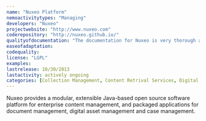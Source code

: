 ```yaml
---
name: "Nuxeo Platform"
nemoactivitytypes: "Managing"
developers: "Nuxeo"
projectwebsite: "http://www.nuxeo.com"
coderepository: "http://nuxeo.github.io/"
qualityofdocumentation: "The documentation for Nuxeo is very thorough and visible. There is also a very active forum that people actually use and comment on and additionally there are regular blog posts."
easeofadaptation: 
codequality: 
license: "LGPL"
examples: 
lastrelease: 10/30/2013
lastactivity: actively ongoing
categories: [Collection Management, Content Retrival Services, Digital Asset Management]
---
```

Nuxeo provides a modular, extensible Java-based open source software platform for enterprise content management, and packaged applications for document management, digital asset management and case management.
